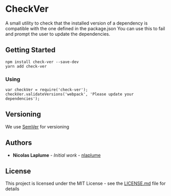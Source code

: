 # CheckVer

A small utility to check that the installed version of a dependency is compatible with the one defined in the package.json
You can use this to fail and prompt the user to update the dependencies.

## Getting Started

```
npm install check-ver --save-dev
yarn add check-ver
```

### Using


```
var checkVer = require('check-ver');
checkVer.validateVersions('webpack', 'Please update your dependencies');
```

## Versioning

We use [SemVer](http://semver.org/) for versioning

## Authors

* **Nicolas Laplume** - *Initial work* - [nlaplume](https://github.com/nlaplume)

## License

This project is licensed under the MIT License - see the [LICENSE.md](LICENSE.md) file for details

